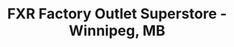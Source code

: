 ---
title: "FXR Factory Outlet Superstore - Winnipeg, MB"
url: /winnipeg/fxr-factory-outlet-superstore-winnipeg-mb/
shop: sports
---